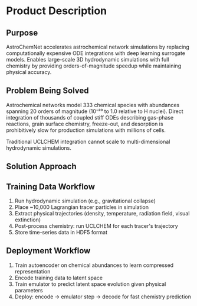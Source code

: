 # Product Description

## Purpose

AstroChemNet accelerates astrochemical network simulations by replacing computationally expensive ODE integrations with deep learning surrogate models. Enables large-scale 3D hydrodynamic simulations with full chemistry by providing orders-of-magnitude speedup while maintaining physical accuracy.

## Problem Being Solved

Astrochemical networks model 333 chemical species with abundances spanning 20 orders of magnitude (10⁻²⁰ to 1.0 relative to H nuclei). Direct integration of thousands of coupled stiff ODEs describing gas-phase reactions, grain surface chemistry, freeze-out, and desorption is prohibitively slow for production simulations with millions of cells.

Traditional UCLCHEM integration cannot scale to multi-dimensional hydrodynamic simulations.

## Solution Approach

## Training Data Workflow

1. Run hydrodynamic simulation (e.g., gravitational collapse)
2. Place ~10,000 Lagrangian tracer particles in simulation
3. Extract physical trajectories (density, temperature, radiation field, visual extinction)
4. Post-process chemistry: run UCLCHEM for each tracer's trajectory
5. Store time-series data in HDF5 format

## Deployment Workflow

1. Train autoencoder on chemical abundances to learn compressed representation
2. Encode training data to latent space
3. Train emulator to predict latent space evolution given physical parameters
4. Deploy: encode → emulator step → decode for fast chemistry prediction

